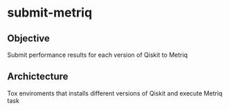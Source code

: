 # submit-metriq

## Objective

Submit performance results for each version of Qiskit to Metriq

## Archictecture

Tox enviroments that installs different versions of Qiskit and execute Metriq task

